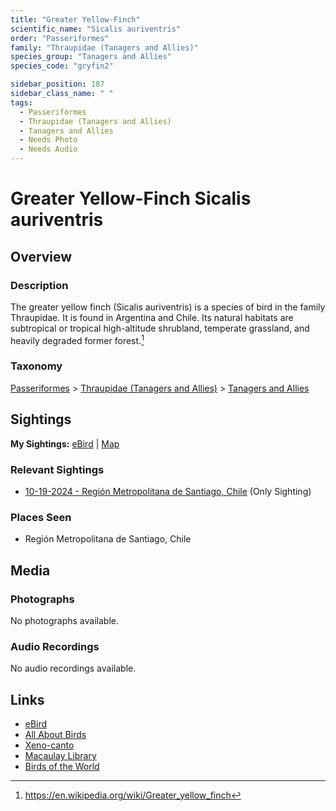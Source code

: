 ```yaml
---
title: "Greater Yellow-Finch"
scientific_name: "Sicalis auriventris"
order: "Passeriformes"
family: "Thraupidae (Tanagers and Allies)"
species_group: "Tanagers and Allies"
species_code: "gryfin2"

sidebar_position: 187
sidebar_class_name: " "
tags: 
  - Passeriformes
  - Thraupidae (Tanagers and Allies)
  - Tanagers and Allies
  - Needs Photo
  - Needs Audio
---
```


# Greater Yellow-Finch <span className='sci_name'>Sicalis auriventris</span>

## Overview

### Description
The greater yellow finch (Sicalis auriventris) is a species of bird in the family Thraupidae.
It is found in Argentina and Chile.
Its natural habitats are subtropical or tropical high-altitude shrubland, temperate grassland, and heavily degraded former forest.[^1]

[^1]: https://en.wikipedia.org/wiki/Greater_yellow_finch

### Taxonomy
[Passeriformes](/tags/passeriformes) > [Thraupidae (Tanagers and Allies)](/tags/thraupidae-tanagers-and-allies) > [Tanagers and Allies](/tags/tanagers-and-allies)


## Sightings

**My Sightings:** [eBird](https://ebird.org/lifelist?r=world&time=life&spp=gryfin2) | [Map](/map?species_code=gryfin2)

### Relevant Sightings

* [10-19-2024 - Región Metropolitana de Santiago, Chile](https://ebird.org/checklist/S199524251) (Only Sighting)

### Places Seen

* Región Metropolitana de Santiago, Chile



## Media
### Photographs
No photographs available.

### Audio Recordings
No audio recordings available.

## Links
* [eBird](https://ebird.org/species/gryfin2) 
* [All About Birds](https://www.allaboutbirds.org/guide/gryfin2) 
* [Xeno-canto](https://www.xeno-canto.org/species/sicalis-auriventris) 
* [Macaulay Library](https://search.macaulaylibrary.org/catalog?taxonCode=gryfin2&sort=rating_rank_desc)
* [Birds of the World](https://birdsoftheworld.org/bow/species/gryfin2)
